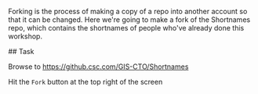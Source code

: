 Forking is the process of making a copy of a repo into another account so that
it can be changed. Here we're going to make a fork of the Shortnames repo, which
contains the shortnames of people who've already done this workshop.

## Task

Browse to https://github.csc.com/GIS-CTO/Shortnames

Hit the `Fork` button at the top right of the screen

